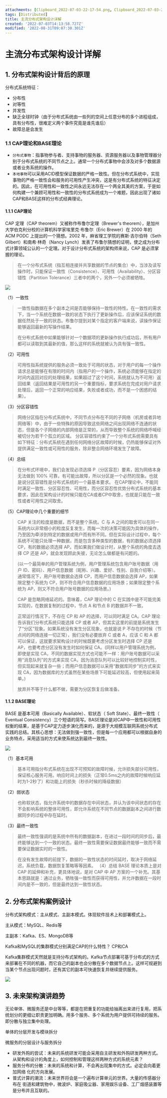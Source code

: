 ```yaml
---
attachments: [Clipboard_2022-07-03-22-17-54.png, Clipboard_2022-07-03-22-27-17.png, Clipboard_2022-07-03-22-30-01.png]
tags: [Distributed]
title: 主流分布式架构设计详解
created: '2022-07-03T14:13:58.727Z'
modified: '2022-08-31T09:07:30.301Z'
---
```


# 主流分布式架构设计详解

## 1. 分布式架构设计背后的原理

分布式系统特征：
- 分布性
- 对等性
- 并发性
- 缺乏全球时钟（由于分布式系统由一些列的空间上任意分布的多个进程组成，具有分布性，很难定义两个事件究竟是谁先谁后）
- 故障总是会发生

### 1.1 CAP理论和BASE理论

- `分布式事物`：指事物参与者、支持事物的服务器、资源服务器以及事物管理器分别于分布式系统的不同节点之上。通常一个分布式事物中会涉及对多个数据源或者业务系统的操作。
- `本地事物`可以采用ACID模型保证数据的严格一致性。但在分布式系统中，实现事物的严格一致性会和服务的可用性产生冲突，这是有分布式系统的特征决定的。因此，在可用性和一致性之间永远无法存在一个两全其美的方案，于是如何构建一个兼顾可用性和一致性的分布式系统成为一个难题，因此出现了诸如CAP和BASE这样的分布式经典理论。

#### 1.1.1 CAP理论

CAP 定理（CAP theorem）又被称作布鲁尔定理（Brewer's theorem），是加州大学伯克利分校的计算机科学家埃里克·布鲁尔（Eric Brewer）在 2000 年的 ACM PODC 上提出的一个猜想。2002 年，麻省理工学院的赛斯·吉尔伯特（Seth Gilbert）和南希·林奇（Nancy Lynch）发表了布鲁尔猜想的证明，使之成为分布式计算领域公认的一个定理。对于设计分布式系统的架构师来说，CAP 是必须掌握的理论。
> 在一个分布式系统（指互相连接并共享数据的节点的集合）中，当涉及读写操作时，只能保证一致性（Consistence）、可用性（Availability）、分区容错性（Partition Tolerance）三者中的两个，另外一个必须被牺牲。

![](@attachment/Clipboard_2022-07-03-22-17-54.png)

（1）一致性
> 一致性指数据在多个副本之间是否能够保持一致性的特性。在一致性的需求下，当一个系统在数据一致的状态下执行了更新操作后，应该保证系统的数据任然处于一致的状态。布鲁尔提到对某个指定的客户端来说，读操作保证能够返回最新的写操作结果。
>
> 在分布式系统中如果能够针对一个数据项的更新操作执行成功后，所有用户都可以读取到其最新的值，那么这样的系统就被认为具有强一致性。

（2）可用性
> 可用性指系统提供的服务必须一致处于可用的状态，对于用户的每一个操作请求总是能够在有限的时间内（指用户的一个操作，系统必须能够在指定的时间内返回对应的处理结果，如果超过了这个时间，系统就认为不可用）返回结果（返回结果是可用性的另一个重要指标，要求系统在完成对用户请求处理后，返回一个正常的响应结果，失败或者成功，而不是一个困惑的结果）。

（3）分区容错性
> 网络分区指在分布式系统中，不同节点分布在不同的子网络（机房或者异地网络等）中，由于一些特殊的原因导致这些网络之间出现网络不连通的状态，但是各个子网络的内部网络是正常的，从而导致整个系统的网络呼喊经被切分为若干个孤立的区域。
> 分区容错性约束了一个分布式系统需要具有如下特征：分布式系统在遇到任何网络分区故障的时候，仍热能够保证对外提供满足一致性或可用性的服务，除非整合网络环境发生了故障。

（4）总结
> 在分布式环境中，我们会发现必须选择 P（分区容忍）要素，因为网络本身无法做到 100% 可靠，有可能出故障，所以分区是一个必然的现象。也就是说分区容错性是分布式系统的一个最基本要求。
> 在CAP理论中，不能同时满足一致性、分区容忍性、可用性，而分区容忍性优势分布式系统的基本要求，因此在架构设计的时候只能在CA或者CP中取舍，也就是只能在一致性或者可用性之间取舍。

（5）CAP理论中几个重要的细节

> CAP 关注的粒度是数据，而不是整个系统。C 与 A 之间的取舍可以在同一系统内以非常细小的粒度反复发生，而每一次的决策可能因为具体的操作，乃至因为牵涉到特定的数据或用户而有所不同。但在实际设计过程中，每个系统不可能只处理一种数据，而是包含多种类型的数据，有的数据必须选择 CP，有的数据必须选择 AP。而如果我们做设计时，从整个系统的角度去选择 CP 还是 AP，就会发现顾此失彼，无论怎么做都是有问题的。
>
> (以一个最简单的用户管理系统为例，用户管理系统包含用户账号数据（用户 ID、密码）、用户信息数据（昵称、兴趣、爱好、性别、自我介绍等）。通常情况下，用户账号数据会选择 CP，而用户信息数据会选择 AP，如果限定整个系统为 CP，则不符合用户信息数据的应用场景；如果限定整个系统为 AP，则又不符合用户账号数据的应用场景。)
>
> CAP 是忽略网络延迟的。意味着，CAP 理论中的 C 在实践中是不可能完美实现的，在数据复制的过程中，节点 A 和节点 B 的数据并不一致。
>
> 正常运行情况下，不存在 CP 和 AP 的选择，可以同时满足 CA。CAP 理论告诉我们分布式系统只能选择 CP 或者 AP，但其实这里的前提是系统发生了“分区”现象。如果系统没有发生分区现象，也就是说 P 不存在的时候（节点间的网络连接一切正常），我们没有必要放弃 C 或者 A，应该 C 和 A 都可以保证，这就要求架构设计的时候既要考虑分区发生时选择 CP 还是 AP，也要考虑分区没有发生时如何保证 CA。(同样以用户管理系统为例，即使是实现 CA，不同的数据实现方式也可能不一样：用户账号数据可以采用“消息队列”的方式来实现 CA，因为消息队列可以比较好地控制实时性，但实现起来就复杂一些；而用户信息数据可以采用“数据库同步”的方式来实现 CA，因为数据库的方式虽然在某些场景下可能延迟较高，但使用起来简单。)
>
>放弃并不等于什么都不做，需要为分区恢复后做准备。

#### 1.1.2 BASE理论

BASE 是基本可用（Basically Available）、软状态（ Soft State）、最终一致性（ Eventual Consistency）三个短语的简写。BASE理论是对CAP中一致性和可用性权衡的结果，是基于CAP定力逐步演化而来的，是源于大规模互联网系统分布式实践的总结。其核心思想：无法做到强一致性，但是每一个应用都可以根据自身的业务特点，采用适当的方式来使系统达到最终一致性。

![](@attachment/Clipboard_2022-07-03-22-27-17.png)

（1）基本可用
> 基本可用指分布式系统在出现不可预知的故障时候，允许损失部分可用性，保证核心服务可用。响应时间上的损失（正常0.5ms之内的故障时候响应延时为1-2秒了）和功能上的损失（秒杀时候的降级数据）

（2）弱状态
> 也称软状态，指允许系统中的数据存在中间状态，并认为该中间状态的存在不会影响系统的整体可用性，即允许系统在不同节点的数据副本之间进行数据同步的过程中存在延时。

（3）最终一致性
> 最终一致性强调的是系统中所有的数据副本，在进过一段时间的同步后，最终能够达到一个一致的状态。最终一致性需要保证数据最终能够一致而不需要保证数据实时的一致性。
>
> 在没有发生故障的前提下，数据的一致性状态的时间延时，取决于网络延迟，系统负载，数据恢复策略等等因素。
（4）总结
> BASE 理论本质上是对 CAP 的延伸和补充，更具体地说，是对 CAP 中 AP 方案的一个补充。其基本思路就是：通过业务，牺牲强一致性而获得可用性，并允许数据在一段时间内是不一致的，但是最终达到一致性状态。

## 2. 分布式架构案例设计

分布式架构模式：主从模式、主副本模式。体现软件技术上和部署模式上。

主从模式：MySQL、Redis等

主副本：Kafka、ES、MongoDB等

Kafka和MySQL的集群模式分别满足CAP的什么特性？ CP和CA

Kafka集群模式天然就是支持分布式架构的。Kafka节点部署可基于分布式的方式来部署在不同的机器，而它自己的副本也会分散在多个数据节点上。这样可规避到当某个节点出现问题时，还有其它的副本可快速恢复并继续提供服务。

![](@attachment/Clipboard_2022-07-03-22-30-01.png)

## 3. 未来架构演讲趋势

无论单体、微服务还是中台等等，都是在把重复的功能给抽离出来进行复用，把系统划分的更细让职责更加明确。用多个服务、多个系统为用户提供可持续的服务。即分散与独立集中处理。

单体的分层开发与模块拆分

微服务的分层设计与服务拆分

- 研发外购的尝试：未来的系统研发可能会采用自主研发和外购研发两种方式。从架构和设计的角度上，如何控制和管理这样两种方式的系统元素？
- 服务分布的分散：未来的系统和计算，不会再出现集中的方式。必定会向着更加网络 化的方向发展。
- 普式计算的潮流：未来世界将会是一个遍布计算单元的世界。大量的传感器分布在 街道和建筑物中，微波炉、家庭吸尘器、家用娱乐设备、工厂烟感装置等是分布并且互联的。

